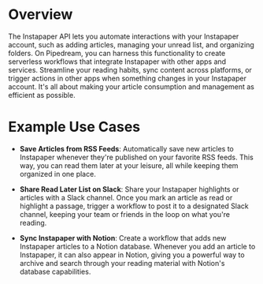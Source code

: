 # Overview

The Instapaper API lets you automate interactions with your Instapaper account, such as adding articles, managing your unread list, and organizing folders. On Pipedream, you can harness this functionality to create serverless workflows that integrate Instapaper with other apps and services. Streamline your reading habits, sync content across platforms, or trigger actions in other apps when something changes in your Instapaper account. It's all about making your article consumption and management as efficient as possible.

# Example Use Cases

- **Save Articles from RSS Feeds**: Automatically save new articles to Instapaper whenever they're published on your favorite RSS feeds. This way, you can read them later at your leisure, all while keeping them organized in one place.

- **Share Read Later List on Slack**: Share your Instapaper highlights or articles with a Slack channel. Once you mark an article as read or highlight a passage, trigger a workflow to post it to a designated Slack channel, keeping your team or friends in the loop on what you're reading.

- **Sync Instapaper with Notion**: Create a workflow that adds new Instapaper articles to a Notion database. Whenever you add an article to Instapaper, it can also appear in Notion, giving you a powerful way to archive and search through your reading material with Notion's database capabilities.

